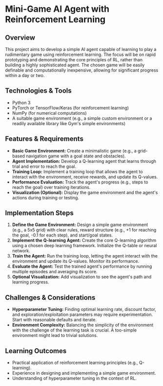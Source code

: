# Mini-Game AI Agent with Reinforcement Learning

## Overview

This project aims to develop a simple AI agent capable of learning to play a rudimentary game using reinforcement learning.  The focus will be on rapid prototyping and demonstrating the core principles of RL, rather than building a highly sophisticated agent. The chosen game will be easily definable and computationally inexpensive, allowing for significant progress within a day or two.

## Technologies & Tools

- Python 3
- PyTorch or TensorFlow/Keras (for reinforcement learning)
- NumPy (for numerical computations)
- A suitable game environment (e.g., a simple custom environment or a readily available library like Gym's simple environments)

## Features & Requirements

- **Basic Game Environment:** Create a minimalistic game (e.g., a grid-based navigation game with a goal state and obstacles).
- **Agent Implementation:** Develop a Q-learning agent that learns through trial and error to reach the goal.
- **Training Loop:** Implement a training loop that allows the agent to interact with the environment, receive rewards, and update its Q-values.
- **Performance Evaluation:**  Track the agent's progress (e.g., steps to reach the goal) over training iterations.
- **Visualization (Optional):** Display the game environment and the agent's actions during training or testing.


## Implementation Steps

1. **Define the Game Environment:**  Design a simple game environment (e.g., a 5x5 grid) with clear rules, reward structure (e.g., +1 for reaching the goal, -0.1 for each step), and start/goal states.
2. **Implement the Q-learning Agent:** Create the core Q-learning algorithm using a chosen deep learning framework. Initialize the Q-table or neural network.
3. **Train the Agent:**  Run the training loop, letting the agent interact with the environment and update its Q-values.  Monitor its performance.
4. **Evaluate the Agent:** Test the trained agent's performance by running multiple episodes and averaging its score.
5. **Optional Visualization:** Add visualization to see the agent's path and learning progress.

## Challenges & Considerations

- **Hyperparameter Tuning:** Finding optimal learning rate, discount factor, and exploration/exploitation parameters may require experimentation.  Start with reasonable defaults and iterate.
- **Environment Complexity:** Balancing the simplicity of the environment with the challenge of the learning task is crucial.  A too-simple environment might lead to trivial solutions.

## Learning Outcomes

- Practical application of reinforcement learning principles (e.g., Q-learning).
- Experience in designing and implementing a simple game environment.
- Understanding of hyperparameter tuning in the context of RL.

